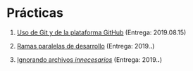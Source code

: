 # Prácticas

1. [Uso de Git y de la plataforma GitHub](./1/README.md) (Entrega: 2019.08.15)

2. [Ramas paralelas de desarrollo](./2/README.md) (Entrega: 2019.__.__)

3. [Ignorando archivos *innecesarios*](./3/README.md) (Entrega: 2019.__.__)
